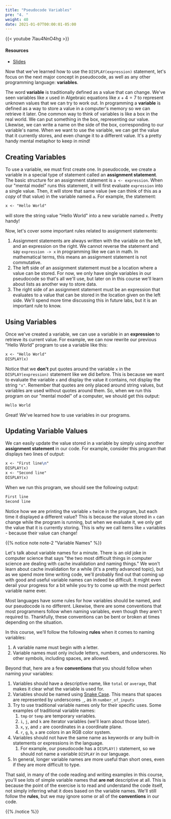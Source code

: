 ```yaml
---
title: "Pseudocode Variables"
pre: "4. "
weight: 40
date: 2021-01-07T00:00:01-05:00
---
```


{{< youtube 7lau4NnO4hg >}}

#### Resources

* <a href="slides" target="_blank">Slides</a>

Now that we've learned how to use the `DISPLAY(expression)` statement, let's focus on the next major concept in pseudocode, as well as any other programming language: **variables**. 

The word **variable** is traditionally defined as a value that can change. We've seen variables like $x$ used in Algebraic equations like $x + 4 = 7$ to represent unknown values that we can try to work out. In programming a **variable** is defined as a way to store a value in a computer's memory so we can retrieve it later. One common way to think of variables is like a box in the real world. We can put something in the box, representing our value. Likewise, we can write a name on the side of the box, corresponding to our variable's name. When we want to use the variable, we can get the value that it currently stores, and even change it to a different value. It's a pretty handy mental metaphor to keep in mind!

## Creating Variables

To use a variable, we must first create one. In pseudocode, we create a variable in a special type of statement called an **assignment statement**. The basic structure for an assignment statement is `a <- expression`. When our "mental model" runs this statement, it will first evaluate `expression` into a single value. Then, it will store that same value (we can think of this as a _copy_ of that value) in the variable named `a`. For example, the statement:

```tex
x <- "Hello World"
```

will store the string value "Hello World" into a new variable named `x`. Pretty handy! 

Now, let's cover some important rules related to assignment statements:

1. Assignment statements are always written with the variable on the left, and an expression on the right. We cannot reverse the statement and say `expression -> x` in programming like we can in math. In mathematical terms, this means an assignment statement is not commutative. 
1. The left side of an assignment statement must be a location where a value can be stored. For now, we only have single variables in our pseudocode so that's all we'll use, but later on in this course we'll learn about lists as another way to store data. 
1. The right side of an assignment statement must be an expression that evaluates to a value that can be stored in the location given on the left side. We'll spend more time discussing this in future labs, but it is an important rule to know. 

## Using Variables

Once we've created a variable, we can use a variable in an **expression** to retrieve its current value. For example, we can now rewrite our previous "Hello World" program to use a variable like this:

```tex
x <- "Hello World"
DISPLAY(x)
```

Notice that we **don't** put quotes around the variable `x` in the `DISPLAY(expression)` statement like we did before. This is because we want to evaluate the variable `x` and display the value it contains, not display the string `"x"`. Remember that quotes are only placed around string values, but variables are used without quotes around them. So, when we run this program on our "mental model" of a computer, we should get this output:

```tex
Hello World
```

Great! We've learned how to use variables in our programs.

## Updating Variable Values

We can easily update the value stored in a variable by simply using another **assignment statement** in our code. For example, consider this program that displays two lines of output:

```tex
x <- "First line\n"
DISPLAY(x)
x <- "Second line"
DISPLAY(x)
```

When we run this program, we should see the following output:

```tex
First line
Second line
```

Notice how we are printing the variable `x` twice in the program, but each time it displayed a different value? This is because the value stored in `x` can change while the program is running, but when we evaluate it, we only get the value that it is currently storing. This is why we call items like `x` variables - because their value can change!

{{% notice note note-2 "Variable Names" %}}

Let's talk about variable names for a minute. There is an old joke in computer science that says "the two most difficult things in computer science are dealing with cache invalidation and naming things." We won't learn about cache invalidation for a while (it's a pretty advanced topic), but as we spend more time writing code, we'll probably find out that coming up with good and useful variable names can indeed be difficult. It might even derail your progress for a bit while you try to come up with the most perfect variable name ever.

Most languages have some rules for how variables should be named, and our pseudocode is no different. Likewise, there are some conventions that most programmers follow when naming variables, even though they aren't required to. Thankfully, these conventions can be bent or broken at times depending on the situation.

In this course, we'll follow the following **rules** when it comes to naming variables:

1. A variable name must begin with a letter.
1. Variable names must only include letters, numbers, and underscores. No other symbols, including spaces, are allowed.

Beyond that, here are a few **conventions** that you should follow when naming your variables:

1. Variables should have a descriptive name, like `total` or `average`, that makes it clear what the variable is used for.
1. Variables should be named using [Snake Case](https://en.wikipedia.org/wiki/Snake_case). This means that spaces are represented by underscores `_`, as in `number_of_inputs`
1. Try to use traditional variable names only for their specific uses. Some examples of traditional variable names:
    1. `tmp` or `temp` are temporary variables.
    1. `i`, `j`, and `k` are iterator variables (we'll learn about those later).
    1. `x`, `y`, and `z` are coordinates in a coordinate plane.
    1. `r`, `g`, `b`, `a` are colors in an RGB color system.
1. Variables should not have the same name as keywords or any built-in statements or expressions in the language.
    1. For example, our pseudocode has a `DISPLAY()` statement, so we should not name a variable `DISPLAY` in our language.
1. In general, longer variable names are more useful than short ones, even if they are more difficult to type.

That said, in many of the code reading and writing examples in this course, you'll see lots of simple variable names that **are not** descriptive at all. This is because the point of the exercise is to read and understand the code itself, not simply inferring what it does based on the variable names. We'll still follow the **rules**, but we may ignore some or all of the **conventions** in our code. 

{{% /notice %}}